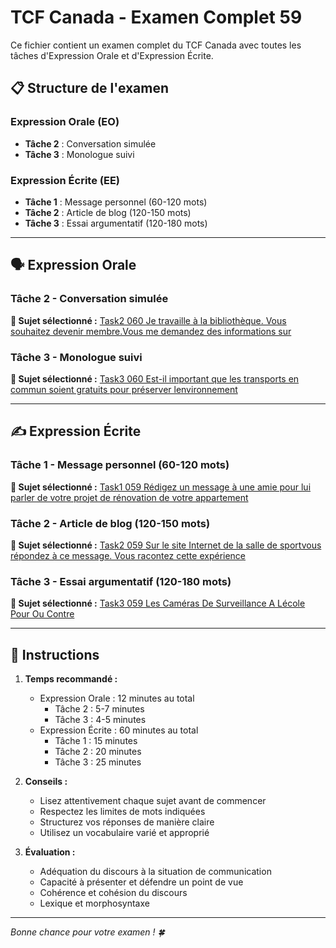 # TCF Canada - Examen Complet 59

Ce fichier contient un examen complet du TCF Canada avec toutes les tâches d'Expression Orale et d'Expression Écrite.

## 📋 Structure de l'examen

### Expression Orale (EO)
- **Tâche 2** : Conversation simulée
- **Tâche 3** : Monologue suivi

### Expression Écrite (EE)  
- **Tâche 1** : Message personnel (60-120 mots)
- **Tâche 2** : Article de blog (120-150 mots)
- **Tâche 3** : Essai argumentatif (120-180 mots)

---

## 🗣️ Expression Orale

### Tâche 2 - Conversation simulée

**📄 Sujet sélectionné :** [Task2 060 Je travaille à la bibliothèque. Vous souhaitez devenir membre.Vous me demandez des informations sur](../tcf_canada/eo/task2/task2_060_Je_travaille_à_la_bibliothèque._Vous_souhaitez_devenir_membre.Vous_me_demandez_des_informations_sur.md)

### Tâche 3 - Monologue suivi

**📄 Sujet sélectionné :** [Task3 060 Est-il important que les transports en commun soient gratuits pour préserver lenvironnement](../tcf_canada/eo/task3/task3_060_Est-il_important_que_les_transports_en_commun_soient_gratuits_pour_préserver_lenvironnement.md)

---

## ✍️ Expression Écrite

### Tâche 1 - Message personnel (60-120 mots)

**📄 Sujet sélectionné :** [Task1 059 Rédigez un message à une amie pour lui parler de votre projet de rénovation de votre appartement](../tcf_canada/ee/task1/task1_059_Rédigez_un_message_à_une_amie_pour_lui_parler_de_votre_projet_de_rénovation_de_votre_appartement.md)

### Tâche 2 - Article de blog (120-150 mots)

**📄 Sujet sélectionné :** [Task2 059 Sur le site Internet de la salle de sportvous répondez à ce message. Vous racontez cette expérience](../tcf_canada/ee/task2/task2_059_Sur_le_site_Internet_de_la_salle_de_sportvous_répondez_à_ce_message._Vous_racontez_cette_expérience.md)

### Tâche 3 - Essai argumentatif (120-180 mots)

**📄 Sujet sélectionné :** [Task3 059 Les Caméras De Surveillance A Lécole Pour Ou Contre](../tcf_canada/ee/task3/task3_059_Les_Caméras_De_Surveillance_A_Lécole_Pour_Ou_Contre.md)

---

## 📝 Instructions

1. **Temps recommandé :**
   - Expression Orale : 12 minutes au total
     - Tâche 2 : 5-7 minutes
     - Tâche 3 : 4-5 minutes
   - Expression Écrite : 60 minutes au total
     - Tâche 1 : 15 minutes
     - Tâche 2 : 20 minutes  
     - Tâche 3 : 25 minutes

2. **Conseils :**
   - Lisez attentivement chaque sujet avant de commencer
   - Respectez les limites de mots indiquées
   - Structurez vos réponses de manière claire
   - Utilisez un vocabulaire varié et approprié

3. **Évaluation :**
   - Adéquation du discours à la situation de communication
   - Capacité à présenter et défendre un point de vue
   - Cohérence et cohésion du discours
   - Lexique et morphosyntaxe

---

*Bonne chance pour votre examen ! 🍀*
